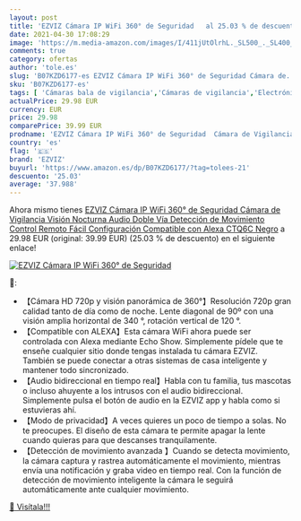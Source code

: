 ```yaml
---
layout: post
title: 'EZVIZ Cámara IP WiFi 360° de Seguridad   al 25.03 % de descuento'
date: 2021-04-30 17:08:29
image: 'https://m.media-amazon.com/images/I/411jUtOlrhL._SL500_._SL400_.jpg'
comments: true
category: ofertas
author: 'tole.es'
slug: 'B07KZD6177-es EZVIZ Cámara IP WiFi 360° de Seguridad Cámara de...'
sku: 'B07KZD6177-es'
tags: [ 'Cámaras bala de vigilancia','Cámaras de vigilancia','Electrónica','Fotografía y videocámaras','alexa','ezviz', ]
actualPrice: 29.98 EUR
currency: EUR
price: 29.98
comparePrice: 39.99 EUR
prodname: 'EZVIZ Cámara IP WiFi 360° de Seguridad  Cámara de Vigilancia  Visión Nocturna  Audio Doble Vía  Detección de Movimiento  Control Remoto  Fácil Configuración  Compatible con Alexa  CTQ6C Negro'
country: 'es'
flag: '🇪🇸'
brand: 'EZVIZ'
buyurl: 'https://www.amazon.es/dp/B07KZD6177/?tag=tolees-21'
descuento: '25.03'
average: '37.988'
---
```


Ahora mismo tienes [EZVIZ Cámara IP WiFi 360° de Seguridad  Cámara de Vigilancia  Visión Nocturna  Audio Doble Vía  Detección de Movimiento  Control Remoto  Fácil Configuración  Compatible con Alexa  CTQ6C Negro](https://www.amazon.es/dp/B07KZD6177/?tag=tolees-21) a 29.98 EUR (original: 39.99 EUR) (25.03 %  de descuento) en el siguiente enlace!

[![EZVIZ Cámara IP WiFi 360° de Seguridad  ](https://m.media-amazon.com/images/I/411jUtOlrhL._SL500_._SL400_.jpg)](https://www.amazon.es/dp/B07KZD6177/?tag=tolees-21)

🔎:

- 【Cámara HD 720p y visión panorámica de 360°】Resolución 720p gran calidad tanto de día como de noche. Lente diagonal de 90º con una visión amplia horizontal de 340 °, rotación vertical de 120 °.
- 【Compatible con ALEXA】Esta cámara WiFi ahora puede ser controlada con Alexa mediante Echo Show. Simplemente pídele que te enseñe cualquier sitio donde tengas instalada tu cámara EZVIZ. También se puede conectar a otras sistemas de casa inteligente y mantener todo sincronizado.
- 【Audio bidireccional en tiempo real】Habla con tu familia, tus mascotas o incluso ahuyente a los intrusos con el audio bidireccional. Simplemente pulsa el botón de audio en la EZVIZ app y habla como si estuvieras ahí.
- 【Modo de privacidad】A veces quieres un poco de tiempo a solas. No te preocupes. El diseño de esta cámara te permite apagar la lente cuando quieras para que descanses tranquilamente.
- 【Detección de movimiento avanzada 】Cuando se detecta movimiento, la cámara captura y rastrea automáticamente el movimiento, mientras envía una notificación y graba video en tiempo real. Con la función de detección de movimiento inteligente la cámara le seguirá automáticamente ante cualquier movimiento.

[🛒 Visítala!!!](https://www.amazon.es/dp/B07KZD6177/?tag=tolees-21)
